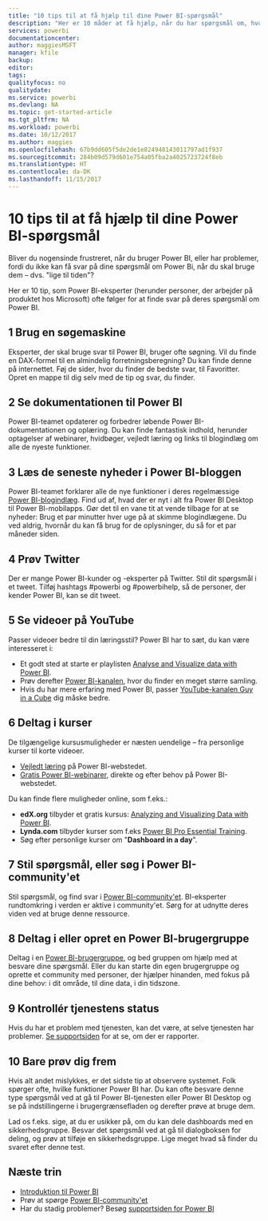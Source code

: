 ```yaml
---
title: "10 tips til at få hjælp til dine Power BI-spørgsmål"
description: "Her er 10 måder at få hjælp, når du har spørgsmål om, hvordan Power BI fungerer"
services: powerbi
documentationcenter: 
author: maggiesMSFT
manager: kfile
backup: 
editor: 
tags: 
qualityfocus: no
qualitydate: 
ms.service: powerbi
ms.devlang: NA
ms.topic: get-started-article
ms.tgt_pltfrm: NA
ms.workload: powerbi
ms.date: 10/12/2017
ms.author: maggies
ms.openlocfilehash: 67b9dd605f5de2de1e824948143011797ad1f937
ms.sourcegitcommit: 284b09d579d601e754a05fba2a4025723724f8eb
ms.translationtype: HT
ms.contentlocale: da-DK
ms.lasthandoff: 11/15/2017
---
```

# <a name="10-tips-for-getting-help-with-your-power-bi-questions"></a>10 tips til at få hjælp til dine Power BI-spørgsmål
Bliver du nogensinde frustreret, når du bruger Power BI, eller har problemer, fordi du ikke kan få svar på dine spørgsmål om Power Bi, når du skal bruge dem – dvs. "lige til tiden"? 

Her er 10 tip, som Power BI-eksperter (herunder personer, der arbejder på produktet hos Microsoft) ofte følger for at finde svar på deres spørgsmål om Power BI.

## <a name="1-use-a-search-engine"></a>1 Brug en søgemaskine
Eksperter, der skal bruge svar til Power BI, bruger ofte søgning. Vil du finde en DAX-formel til en almindelig forretningsberegning? Du kan finde denne på internettet. Føj de sider, hvor du finder de bedste svar, til Favoritter. Opret en mappe til dig selv med de tip og svar, du finder.


## <a name="2-check-the-power-bi-documentation"></a>2 Se dokumentationen til Power BI
Power BI-teamet opdaterer og forbedrer løbende Power BI-dokumentationen og oplæring. Du kan finde fantastisk indhold, herunder optagelser af webinarer, hvidbøger, vejledt læring og links til blogindlæg om alle de nyeste funktioner.

## <a name="3-read-the-power-bi-blog-for-the-latest-news"></a>3 Læs de seneste nyheder i Power BI-bloggen
Power BI-teamet forklarer alle de nye funktioner i deres regelmæssige [Power BI-blogindlæg](https://powerbi.microsoft.com/blog/). Find ud af, hvad der er nyt i alt fra Power BI Desktop til Power BI-mobilapps. Gør det til en vane tit at vende tilbage for at se nyheder: Brug et par minutter hver uge på at skimme blogindlægene. Du ved aldrig, hvornår du kan få brug for de oplysninger, du så for et par måneder siden.

## <a name="4-try-twitter"></a>4 Prøv Twitter
Der er mange Power BI-kunder og -eksperter på Twitter. Stil dit spørgsmål i et tweet. Tilføj hashtags #powerbi og #powerbihelp, så de personer, der kender Power BI, kan se dit tweet.

## <a name="5-watch-videos-on-youtube"></a>5 Se videoer på YouTube
Passer videoer bedre til din læringsstil? Power BI har to sæt, du kan være interesseret i:

* Et godt sted at starte er playlisten [Analyse and Visualize data with Power BI](https://www.youtube.com/playlist?list=PL1N57mwBHtN0JFoKSR0n-tBkUJHeMP2cP).
* Prøv derefter [Power BI-kanalen](https://www.youtube.com/user/mspowerbi/videos), hvor du finder en meget større samling.
* Hvis du har mere erfaring med Power BI, passer [YouTube-kanalen Guy in a Cube](https://www.youtube.com/channel/UCFp1vaKzpfvoGai0vE5VJ0w) dig måske bedre.

## <a name="6-attend-training"></a>6 Deltag i kurser
De tilgængelige kursusmuligheder er næsten uendelige – fra personlige kurser til korte videoer.

* [Vejledt læring](guided-learning/gettingstarted.yml#step-1) på Power BI-webstedet.
* [Gratis Power BI-webinarer](webinars.md), direkte og efter behov på Power BI-webstedet.

Du kan finde flere muligheder online, som f.eks.:

* **edX.org** tilbyder et gratis kursus: [Analyzing and Visualizing Data with Power BI](https://www.edx.org/course/analyzing-visualizing-data-power-bi-microsoft-dat207x-4). 
* **Lynda.com** tilbyder kurser som f.eks [Power BI Pro Essential Training](https://www.lynda.com/Power-BI-tutorials/Power-BI-Pro-Essential-Training/485820-2.html).
* Søg efter personlige kurser om "**Dashboard in a day**".

## <a name="7-ask-or-search-in-the-power-bi-community"></a>7 Stil spørgsmål, eller søg i Power BI-community'et
Stil spørgsmål, og find svar i [Power BI-community'et](http://community.powerbi.com). BI-eksperter rundtomkring i verden er aktive i community'et. Sørg for at udnytte deres viden ved at bruge denne ressource.

## <a name="8-join-or-create-a-power-bi-user-group"></a>8 Deltag i eller opret en Power BI-brugergruppe
Deltag i en [Power BI-brugergruppe](https://community.powerbi.com/t5/Power-BI-User-Groups/ct-p/Groups), og bed gruppen om hjælp med at besvare dine spørgsmål. Eller du kan starte din egen brugergruppe og oprette et community med personer, der hjælper hinanden, med fokus på dine behov: i dit område, til dine data, i din tidszone.

## <a name="9-check-the-service-status"></a>9 Kontrollér tjenestens status
Hvis du har et problem med tjenesten, kan det være, at selve tjenesten har problemer. [Se supportsiden](https://powerbi.microsoft.com/support/) for at se, om der er rapporter. 

## <a name="10-just-try-it"></a>10 Bare prøv dig frem
Hvis alt andet mislykkes, er det sidste tip at observere systemet. Folk spørger ofte, hvilke funktioner Power BI har. Du kan ofte besvare denne type spørgsmål ved at gå til Power BI-tjenesten eller Power BI Desktop og se på indstillingerne i brugergrænsefladen og derefter prøve at bruge dem. 

Lad os f.eks. sige, at du er usikker på, om du kan dele dashboards med en sikkerhedsgruppe. Besvar det spørgsmål ved at gå til dialogboksen for deling, og prøv at tilføje en sikkerhedsgruppe. Lige meget hvad så finder du svaret efter denne test.

## <a name="next-steps"></a>Næste trin
* [Introduktion til Power BI](service-get-started.md) 
* Prøv at spørge [Power BI-community'et](http://community.powerbi.com/)
* Har du stadig problemer? Besøg [supportsiden for Power BI](https://powerbi.microsoft.com/support/)


